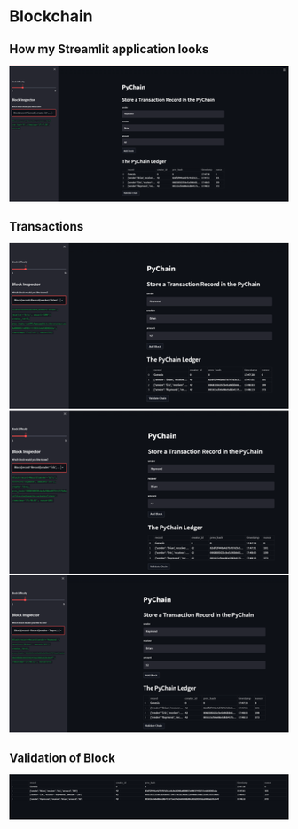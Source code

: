 # Blockchain

## How my Streamlit application looks 
<img src="Images/PyChain Screenshot.PNG">
</br>

## Transactions
<img src="Images/Brian to Eric Validation.PNG">
<img src="Images/Eric to Raymond Validaiton.PNG">
<img src="Images/Raymond to Brian Validation.PNG">
</br>

## Validation of Block
<img src="Images/Validaiton of Blockchain.PNG">




